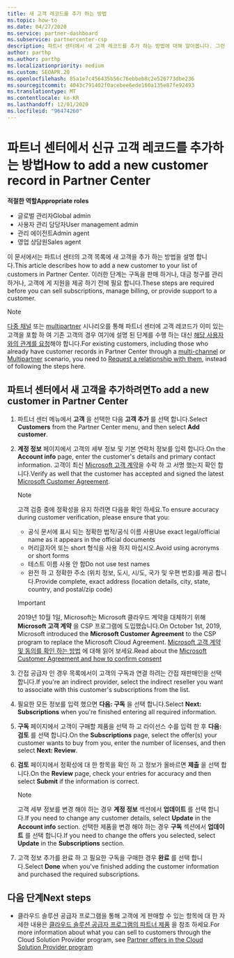 ```yaml
---
title: 새 고객 레코드를 추가 하는 방법
ms.topic: how-to
ms.date: 04/27/2020
ms.service: partner-dashboard
ms.subservice: partnercenter-csp
description: 파트너 센터에서 새 고객 레코드를 추가 하는 방법에 대해 알아봅니다. 그런 다음 고객 구독을 판매 하거나, 대금 청구를 관리 하거나, 고객 지원 서비스를 제공할 수 있습니다.
author: parthp
ms.author: parthp
ms.localizationpriority: medium
ms.custom: SEOAPR.20
ms.openlocfilehash: 85a1e7c456435b56c76ebbeb8c2e526773dbe236
ms.sourcegitcommit: 4043c791402f0acebee6ede160a135e87fe92493
ms.translationtype: MT
ms.contentlocale: ko-KR
ms.lasthandoff: 12/01/2020
ms.locfileid: "96474260"
---
```

# <a name="how-to-add-a-new-customer-record-in-partner-center"></a><span data-ttu-id="12e88-104">파트너 센터에서 신규 고객 레코드를 추가하는 방법</span><span class="sxs-lookup"><span data-stu-id="12e88-104">How to add a new customer record in Partner Center</span></span>


<span data-ttu-id="12e88-105">**적절한 역할**</span><span class="sxs-lookup"><span data-stu-id="12e88-105">**Appropriate roles**</span></span>

- <span data-ttu-id="12e88-106">글로벌 관리자</span><span class="sxs-lookup"><span data-stu-id="12e88-106">Global admin</span></span>
- <span data-ttu-id="12e88-107">사용자 관리 담당자</span><span class="sxs-lookup"><span data-stu-id="12e88-107">User management admin</span></span>
- <span data-ttu-id="12e88-108">관리 에이전트</span><span class="sxs-lookup"><span data-stu-id="12e88-108">Admin agent</span></span>
- <span data-ttu-id="12e88-109">영업 상담원</span><span class="sxs-lookup"><span data-stu-id="12e88-109">Sales agent</span></span>

<span data-ttu-id="12e88-110">이 문서에서는 파트너 센터의 고객 목록에 새 고객을 추가 하는 방법을 설명 합니다.</span><span class="sxs-lookup"><span data-stu-id="12e88-110">This article describes how to add a new customer to your list of customers in Partner Center.</span></span> <span data-ttu-id="12e88-111">이러한 단계는 구독을 판매 하거나, 대금 청구를 관리 하거나, 고객에 게 지원을 제공 하기 전에 필요 합니다.</span><span class="sxs-lookup"><span data-stu-id="12e88-111">These steps are required before you can sell subscriptions, manage billing, or provide support to a customer.</span></span>

>[!NOTE]
><span data-ttu-id="12e88-112">[다중 채널](multichannel.md) 또는 [multipartner](multipartner.md) 시나리오를 통해 파트너 센터에 고객 레코드가 이미 있는 고객을 포함 하 여 기존 고객의 경우 여기에 설명 된 단계를 수행 하는 대신 [해당 사용자와의 관계를 요청](request-a-relationship-with-a-customer.md)해야 합니다.</span><span class="sxs-lookup"><span data-stu-id="12e88-112">For existing customers, including those who already have customer records in Partner Center through a [multi-channel](multichannel.md) or [Multipartner](multipartner.md) scenario, you need to [Request a relationship with them](request-a-relationship-with-a-customer.md), instead of following the steps here.</span></span>

## <a name="to-add-a-new-customer-in-partner-center"></a><span data-ttu-id="12e88-113">파트너 센터에서 새 고객을 추가하려면</span><span class="sxs-lookup"><span data-stu-id="12e88-113">To add a new customer in Partner Center</span></span>

1. <span data-ttu-id="12e88-114">파트너 센터 메뉴에서 **고객** 을 선택한 다음 **고객 추가** 를 선택 합니다.</span><span class="sxs-lookup"><span data-stu-id="12e88-114">Select **Customers** from the Partner Center menu, and then select **Add customer**.</span></span>

2. <span data-ttu-id="12e88-115">**계정 정보** 페이지에서 고객의 세부 정보 및 기본 연락처 정보를 입력 합니다.</span><span class="sxs-lookup"><span data-stu-id="12e88-115">On the **Account info** page, enter the customer's details and primary contact information.</span></span> <span data-ttu-id="12e88-116">고객이 최신 [Microsoft 고객 계약](agreements.md)을 수락 하 고 서명 했는지 확인 합니다.</span><span class="sxs-lookup"><span data-stu-id="12e88-116">Verify as well that the customer has accepted and signed the latest [Microsoft Customer Agreement](agreements.md).</span></span>

   >[!NOTE]
   >
   ><span data-ttu-id="12e88-117">고객 검증 중에 정확성을 유지 하려면 다음을 확인 하세요.</span><span class="sxs-lookup"><span data-stu-id="12e88-117">To ensure accuracy during customer verification, please ensure that you:</span></span>
   >
   >- <span data-ttu-id="12e88-118">공식 문서에 표시 되는 정확한 법적/공식 이름 사용</span><span class="sxs-lookup"><span data-stu-id="12e88-118">Use exact legal/official name as it appears in the official documents</span></span>
   >- <span data-ttu-id="12e88-119">머리글자어 또는 short 형식을 사용 하지 마십시오.</span><span class="sxs-lookup"><span data-stu-id="12e88-119">Avoid using acronyms or short forms</span></span>
   >- <span data-ttu-id="12e88-120">테스트 이름 사용 안 함</span><span class="sxs-lookup"><span data-stu-id="12e88-120">Do not use test names</span></span>
   >- <span data-ttu-id="12e88-121">완전 하 고 정확한 주소 (위치 정보, 도시, 시/도, 국가 및 우편 번호)를 제공 합니다.</span><span class="sxs-lookup"><span data-stu-id="12e88-121">Provide complete, exact address (location details, city, state, country, and postal/zip code)</span></span>

   >[!IMPORTANT]
   > <span data-ttu-id="12e88-122">2019년 10월 1일, Microsoft는 Microsoft 클라우드 계약을 대체하기 위해 **Microsoft 고객 계약** 을 CSP 프로그램에 도입했습니다.</span><span class="sxs-lookup"><span data-stu-id="12e88-122">On October 1st, 2019, Microsoft introduced the **Microsoft Customer Agreement** to the CSP program to replace the Microsoft Cloud Agreement.</span></span> <span data-ttu-id="12e88-123">[Microsoft 고객 계약 및 동의를 확인 하는 방법](confirm-customer-agreement.md) 에 대해 읽어 보세요.</span><span class="sxs-lookup"><span data-stu-id="12e88-123">Read about the [Microsoft Customer Agreement and how to confirm consent](confirm-customer-agreement.md)</span></span>
  
3. <span data-ttu-id="12e88-124">간접 공급자 인 경우 목록에서이 고객의 구독과 연결 하려는 간접 재판매인을 선택 합니다.</span><span class="sxs-lookup"><span data-stu-id="12e88-124">If you're an indirect provider, select the indirect reseller you want to associate with this customer's subscriptions from the list.</span></span>

4. <span data-ttu-id="12e88-125">필요한 모든 정보를 입력 했으면 **다음: 구독** 을 선택 합니다.</span><span class="sxs-lookup"><span data-stu-id="12e88-125">Select **Next: Subscriptions** when you're finished entering all required information.</span></span>

5. <span data-ttu-id="12e88-126">**구독** 페이지에서 고객이 구매할 제품을 선택 하 고 라이선스 수를 입력 한 후 **다음: 검토** 를 선택 합니다.</span><span class="sxs-lookup"><span data-stu-id="12e88-126">On the **Subscriptions** page, select the offer(s) your customer wants to buy from you, enter the number of licenses, and then select **Next: Review**.</span></span>

6. <span data-ttu-id="12e88-127">**검토** 페이지에서 정확성에 대 한 항목을 확인 하 고 정보가 올바르면 **제출** 을 선택 합니다.</span><span class="sxs-lookup"><span data-stu-id="12e88-127">On the **Review** page, check your entries for accuracy and then select **Submit** if the information is correct.</span></span>

   >[!NOTE]
   ><span data-ttu-id="12e88-128">고객 세부 정보를 변경 해야 하는 경우 **계정 정보** 섹션에서 **업데이트** 를 선택 합니다.</span><span class="sxs-lookup"><span data-stu-id="12e88-128">If you need to change any customer details, select **Update** in the **Account info** section.</span></span> <span data-ttu-id="12e88-129">선택한 제품을 변경 해야 하는 경우 **구독** 섹션에서 **업데이트** 를 선택 합니다.</span><span class="sxs-lookup"><span data-stu-id="12e88-129">If you need to change the offers you selected, select **Update** in the **Subscriptions** section.</span></span>

7. <span data-ttu-id="12e88-130">고객 정보 추가를 완료 하 고 필요한 구독을 구매한 경우 **완료** 를 선택 합니다.</span><span class="sxs-lookup"><span data-stu-id="12e88-130">Select **Done** when you've finished adding the customer information and purchased the required subscriptions.</span></span>

## <a name="next-steps"></a><span data-ttu-id="12e88-131">다음 단계</span><span class="sxs-lookup"><span data-stu-id="12e88-131">Next steps</span></span>

- <span data-ttu-id="12e88-132">클라우드 솔루션 공급자 프로그램을 통해 고객에 게 판매할 수 있는 항목에 대 한 자세한 내용은 [클라우드 솔루션 공급자 프로그램의 파트너 제품](csp-offers.md) 을 참조 하세요.</span><span class="sxs-lookup"><span data-stu-id="12e88-132">For more information about what you can sell to customers through the Cloud Solution Provider program, see [Partner offers in the Cloud Solution Provider program](csp-offers.md)</span></span>

